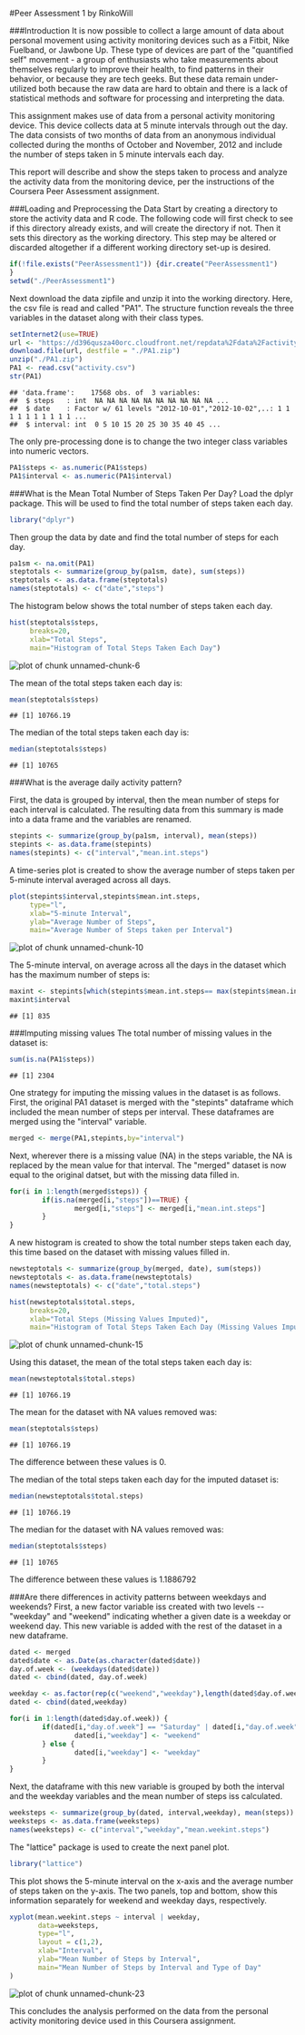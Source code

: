 #Peer Assessment 1
by RinkoWill



###Introduction
It is now possible to collect a large amount of data about personal movement using activity monitoring devices such as a Fitbit, Nike Fuelband, or Jawbone Up. These type of devices are part of the "quantified self" movement - a group of enthusiasts who take measurements about themselves regularly to improve their health, to find patterns in their behavior, or because they are tech geeks. But these data remain under-utilized both because the raw data are hard to obtain and there is a lack of statistical methods and software for processing and interpreting the data.

This assignment makes use of data from a personal activity monitoring device. This device collects data at 5 minute intervals through out the day. The data consists of two months of data from an anonymous individual collected during the months of October and November, 2012 and include the number of steps taken in 5 minute intervals each day.

This report will describe and show the steps taken to process and analyze the activity data from the monitoring device, per the instructions of the Coursera Peer Assessment assignment.


###Loading and Preprocessing the Data
Start by creating a directory to store the activity data and R code. The following code will first check to see if this directory already exists, and will create the directory if not. Then it sets this directory as the working directory. This step may be altered or discarded altogether if a different working directory set-up is desired.


```r
if(!file.exists("PeerAssessment1")) {dir.create("PeerAssessment1")
}
setwd("./PeerAssessment1")
```

Next download the data zipfile and unzip it into the working directory. Here, the csv file is read and called "PA1". The structure function reveals the three variables in the dataset along with their class types.


```r
setInternet2(use=TRUE)
url <- "https://d396qusza40orc.cloudfront.net/repdata%2Fdata%2Factivity.zip"
download.file(url, destfile = "./PA1.zip")
unzip("./PA1.zip")
PA1 <- read.csv("activity.csv")
str(PA1)
```

```
## 'data.frame':	17568 obs. of  3 variables:
##  $ steps   : int  NA NA NA NA NA NA NA NA NA NA ...
##  $ date    : Factor w/ 61 levels "2012-10-01","2012-10-02",..: 1 1 1 1 1 1 1 1 1 1 ...
##  $ interval: int  0 5 10 15 20 25 30 35 40 45 ...
```

The only pre-processing done is to change the two integer class variables into numeric vectors.

```r
PA1$steps <- as.numeric(PA1$steps)
PA1$interval <- as.numeric(PA1$interval)
```



###What is the Mean Total Number of Steps Taken Per Day?
Load the dplyr package. This will be used to find the total number of steps taken each day.


```r
library("dplyr")
```
Then group the data by date and find the total number of steps for each day.

```r
pa1sm <- na.omit(PA1)
steptotals <- summarize(group_by(pa1sm, date), sum(steps))
steptotals <- as.data.frame(steptotals)
names(steptotals) <- c("date","steps")
```

The histogram below shows the total number of steps taken each day.

```r
hist(steptotals$steps,
     breaks=20,
     xlab="Total Steps",
     main="Histogram of Total Steps Taken Each Day")
```

![plot of chunk unnamed-chunk-6](figure/unnamed-chunk-6-1.png) 

The mean of the total steps taken each day is:

```r
mean(steptotals$steps)
```

```
## [1] 10766.19
```

The median of the total steps taken each day is:


```r
median(steptotals$steps)
```

```
## [1] 10765
```



###What is the average daily activity pattern?

First, the data is grouped by interval, then the mean number of steps for each interval is calculated. The resulting data from this summary is made into a data frame and the variables are renamed.


```r
stepints <- summarize(group_by(pa1sm, interval), mean(steps))
stepints <- as.data.frame(stepints)
names(stepints) <- c("interval","mean.int.steps")
```

A time-series plot is created to show the average number of steps taken per 5-minute interval averaged across all days.


```r
plot(stepints$interval,stepints$mean.int.steps,
     type="l",
     xlab="5-minute Interval",
     ylab="Average Number of Steps",
     main="Average Number of Steps taken per Interval")
```

![plot of chunk unnamed-chunk-10](figure/unnamed-chunk-10-1.png) 

The 5-minute interval, on average across all the days in the dataset which has the maximum number of steps is:

```r
maxint <- stepints[which(stepints$mean.int.steps== max(stepints$mean.int.steps)),]
maxint$interval
```

```
## [1] 835
```



###Imputing missing values
The total number of missing values in the dataset is:

```r
sum(is.na(PA1$steps))
```

```
## [1] 2304
```

One strategy for imputing the missing values in the dataset is as follows. First, the original PA1 dataset is merged with the "stepints" dataframe which included the mean number of steps per interval. These dataframes are merged using the "interval" variable. 


```r
merged <- merge(PA1,stepints,by="interval")
```

Next, wherever there is a missing value (NA) in the steps variable, the NA is replaced by the mean value for that interval. The "merged" dataset is now equal to the original datset, but with the missing data filled in.


```r
for(i in 1:length(merged$steps)) {
        if(is.na(merged[i,"steps"])==TRUE) {
                merged[i,"steps"] <- merged[i,"mean.int.steps"]
        }
}
```

A new histogram is created to show the total number steps taken each day, this time based on the dataset with missing values filled in.


```r
newsteptotals <- summarize(group_by(merged, date), sum(steps))
newsteptotals <- as.data.frame(newsteptotals)
names(newsteptotals) <- c("date","total.steps")

hist(newsteptotals$total.steps,
     breaks=20,
     xlab="Total Steps (Missing Values Imputed)",
     main="Histogram of Total Steps Taken Each Day (Missing Values Imputed)")
```

![plot of chunk unnamed-chunk-15](figure/unnamed-chunk-15-1.png) 

Using this dataset, the mean of the total steps taken each day is:

```r
mean(newsteptotals$total.steps)
```

```
## [1] 10766.19
```

The mean for the dataset with NA values removed was:

```r
mean(steptotals$steps)
```

```
## [1] 10766.19
```

The difference between these values is 0.



The median of the total steps taken each day for the imputed dataset is:


```r
median(newsteptotals$total.steps)
```

```
## [1] 10766.19
```

The median for the dataset with NA values removed was:

```r
median(steptotals$steps)
```

```
## [1] 10765
```

The difference between these values is 1.1886792



###Are there differences in activity patterns between weekdays and weekends?
First, a new factor variable iss created with two levels -- "weekday" and "weekend" indicating whether a given date is a weekday or weekend day. This new variable is added with the rest of the dataset in a new dataframe.


```r
dated <- merged
dated$date <- as.Date(as.character(dated$date))
day.of.week <- (weekdays(dated$date))
dated <- cbind(dated, day.of.week)

weekday <- as.factor(rep(c("weekend","weekday"),length(dated$day.of.week)/2))
dated <- cbind(dated,weekday)

for(i in 1:length(dated$day.of.week)) {
        if(dated[i,"day.of.week"] == "Saturday" | dated[i,"day.of.week"] == "Sunday") {
                dated[i,"weekday"] <- "weekend"
        } else {
                dated[i,"weekday"] <- "weekday"
        }
}
```

Next, the dataframe with this new variable is grouped by both the interval and the weekday variables and the mean number of steps iss calculated.


```r
weeksteps <- summarize(group_by(dated, interval,weekday), mean(steps))
weeksteps <- as.data.frame(weeksteps)
names(weeksteps) <- c("interval","weekday","mean.weekint.steps")
```

The "lattice" package is used to create the next panel plot.


```r
library("lattice")
```

This plot shows the 5-minute interval on the x-axis and the average number of steps taken on the y-axis. The two panels, top and bottom, show this information separately for weekend and weekday days, respectively.


```r
xyplot(mean.weekint.steps ~ interval | weekday,
       data=weeksteps,
       type="l",
       layout = c(1,2),
       xlab="Interval",
       ylab="Mean Number of Steps by Interval",
       main="Mean Number of Steps by Interval and Type of Day"
)
```

![plot of chunk unnamed-chunk-23](figure/unnamed-chunk-23-1.png) 




This concludes the analysis performed on the data from the personal activity monitoring device used in this Coursera assignment.



